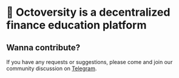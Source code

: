# 🐙 Octoversity is a decentralized finance education platform

## Wanna contribute?

If you have any requests or suggestions, please come and join our community discussion on [Telegram](https://t.me/OctoFiCommunity).

